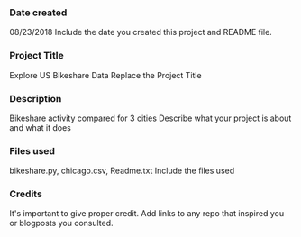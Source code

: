 ### Date created
08/23/2018
Include the date you created this project and README file.

### Project Title
Explore US Bikeshare Data
Replace the Project Title

### Description
Bikeshare activity compared for 3 cities
Describe what your project is about and what it does

### Files used
bikeshare.py, chicago.csv, Readme.txt
Include the files used

### Credits
It's important to give proper credit. Add links to any repo that inspired you or blogposts you consulted.


